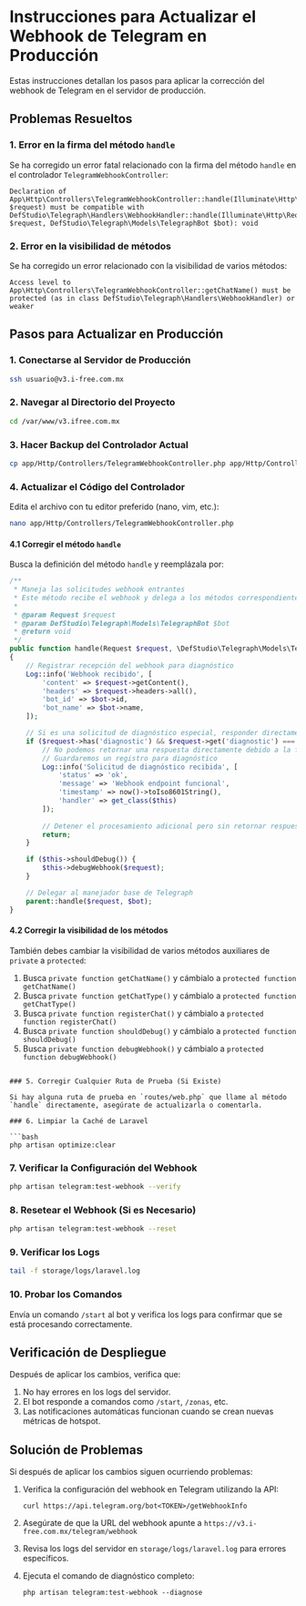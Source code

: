 # Instrucciones para Actualizar el Webhook de Telegram en Producción

Estas instrucciones detallan los pasos para aplicar la corrección del webhook de Telegram en el servidor de producción.

## Problemas Resueltos

### 1. Error en la firma del método `handle`

Se ha corregido un error fatal relacionado con la firma del método `handle` en el controlador `TelegramWebhookController`:

```
Declaration of App\Http\Controllers\TelegramWebhookController::handle(Illuminate\Http\Request $request) must be compatible with DefStudio\Telegraph\Handlers\WebhookHandler::handle(Illuminate\Http\Request $request, DefStudio\Telegraph\Models\TelegraphBot $bot): void
```

### 2. Error en la visibilidad de métodos

Se ha corregido un error relacionado con la visibilidad de varios métodos:

```
Access level to App\Http\Controllers\TelegramWebhookController::getChatName() must be protected (as in class DefStudio\Telegraph\Handlers\WebhookHandler) or weaker
```

## Pasos para Actualizar en Producción

### 1. Conectarse al Servidor de Producción

```bash
ssh usuario@v3.i-free.com.mx
```

### 2. Navegar al Directorio del Proyecto

```bash
cd /var/www/v3.ifree.com.mx
```

### 3. Hacer Backup del Controlador Actual

```bash
cp app/Http/Controllers/TelegramWebhookController.php app/Http/Controllers/TelegramWebhookController.php.bak
```

### 4. Actualizar el Código del Controlador

Edita el archivo con tu editor preferido (nano, vim, etc.):

```bash
nano app/Http/Controllers/TelegramWebhookController.php
```

#### 4.1 Corregir el método `handle`

Busca la definición del método `handle` y reemplázala por:

```php
/**
 * Maneja las solicitudes webhook entrantes
 * Este método recibe el webhook y delega a los métodos correspondientes
 *
 * @param Request $request
 * @param DefStudio\Telegraph\Models\TelegraphBot $bot
 * @return void
 */
public function handle(Request $request, \DefStudio\Telegraph\Models\TelegraphBot $bot): void
{
    // Registrar recepción del webhook para diagnóstico
    Log::info('Webhook recibido', [
        'content' => $request->getContent(),
        'headers' => $request->headers->all(),
        'bot_id' => $bot->id,
        'bot_name' => $bot->name,
    ]);

    // Si es una solicitud de diagnóstico especial, responder directamente
    if ($request->has('diagnostic') && $request->get('diagnostic') === 'true') {
        // No podemos retornar una respuesta directamente debido a la firma del método
        // Guardaremos un registro para diagnóstico
        Log::info('Solicitud de diagnóstico recibida', [
            'status' => 'ok',
            'message' => 'Webhook endpoint funcional',
            'timestamp' => now()->toIso8601String(),
            'handler' => get_class($this)
        ]);
        
        // Detener el procesamiento adicional pero sin retornar respuesta
        return;
    }

    if ($this->shouldDebug()) {
        $this->debugWebhook($request);
    }

    // Delegar al manejador base de Telegraph
    parent::handle($request, $bot);
}
```

#### 4.2 Corregir la visibilidad de los métodos

También debes cambiar la visibilidad de varios métodos auxiliares de `private` a `protected`:

1. Busca `private function getChatName()` y cámbialo a `protected function getChatName()`
2. Busca `private function getChatType()` y cámbialo a `protected function getChatType()`
3. Busca `private function registerChat()` y cámbialo a `protected function registerChat()`
4. Busca `private function shouldDebug()` y cámbialo a `protected function shouldDebug()`
5. Busca `private function debugWebhook()` y cámbialo a `protected function debugWebhook()`
```

### 5. Corregir Cualquier Ruta de Prueba (Si Existe)

Si hay alguna ruta de prueba en `routes/web.php` que llame al método `handle` directamente, asegúrate de actualizarla o comentarla.

### 6. Limpiar la Caché de Laravel

```bash
php artisan optimize:clear
```

### 7. Verificar la Configuración del Webhook

```bash
php artisan telegram:test-webhook --verify
```

### 8. Resetear el Webhook (Si es Necesario)

```bash
php artisan telegram:test-webhook --reset
```

### 9. Verificar los Logs

```bash
tail -f storage/logs/laravel.log
```

### 10. Probar los Comandos

Envía un comando `/start` al bot y verifica los logs para confirmar que se está procesando correctamente.

## Verificación de Despliegue

Después de aplicar los cambios, verifica que:

1. No hay errores en los logs del servidor.
2. El bot responde a comandos como `/start`, `/zonas`, etc.
3. Las notificaciones automáticas funcionan cuando se crean nuevas métricas de hotspot.

## Solución de Problemas

Si después de aplicar los cambios siguen ocurriendo problemas:

1. Verifica la configuración del webhook en Telegram utilizando la API:
   ```
   curl https://api.telegram.org/bot<TOKEN>/getWebhookInfo
   ```

2. Asegúrate de que la URL del webhook apunte a `https://v3.i-free.com.mx/telegram/webhook`

3. Revisa los logs del servidor en `storage/logs/laravel.log` para errores específicos.

4. Ejecuta el comando de diagnóstico completo:
   ```
   php artisan telegram:test-webhook --diagnose
   ```
